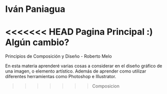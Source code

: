 # Iván Paniagua

<<<<<<< HEAD
Pagina Principal :)
Algún cambio?
=======
Principios de Composición y Diseño - Roberto Melo

En esta materia aprenderé varias cosas a considerar en el diseño gráfico de una imagen, o elemento artístico. Además de aprender como utilizar diferentes herramientas como Photoshop e Illustrator.
>>>>>>> Composicion
